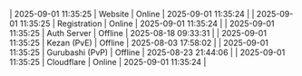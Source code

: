| 2025-09-01 11:35:25 | Website | Online | 2025-09-01 11:35:24 |
| 2025-09-01 11:35:25 | Registration | Online | 2025-09-01 11:35:24 |
| 2025-09-01 11:35:25 | Auth Server | Offline | 2025-08-18 09:33:31 |
| 2025-09-01 11:35:25 | Kezan (PvE) | Offline | 2025-08-03 17:58:02 |
| 2025-09-01 11:35:25 | Gurubashi (PvP) | Offline | 2025-08-23 21:44:06 |
| 2025-09-01 11:35:25 | Cloudflare | Online | 2025-09-01 11:35:24 |
